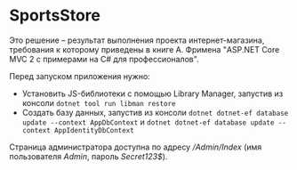 # SportsStore

Это решение – результат выполнения проекта интернет-магазина, требования к которому приведены в книге А. Фримена "ASP.NET Core MVC 2 с примерами на C# для профессионалов".

Перед запуском приложения нужно:
- Установить JS-библиотеки с помощью Library Manager, запустив из консоли `dotnet tool run libman restore`
- Создать базу данных, запустив из консоли `dotnet dotnet-ef database update --context AppDbContext` и `dotnet dotnet-ef database update --context AppIdentityDbContext`

Страница администратора доступна по адресу */Admin/Index* (имя пользователя *Admin*, пароль *Secret123$*).

